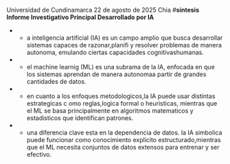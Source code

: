 Universidad de Cundinamarca
22 de agosto de 2025
Chia
#**sintesis Informe Investigativo Principal Desarrollado por IA**
+ - a inteligencia artificial (IA) es un campo amplio que busca desarrollar
  sistemas capaces de razonar,planifi y resolver problemas de manera autonoma,
  emulando ciertas capacidades cognitivashumanas.
+ - el machine learnig (ML) es una subrama  de la IA, enfocada en que los sistemas
   aprendan de manera autonomaa partir de grandes cantidades de datos.
+ - en cuanto a los enfoques metodologicos,la IA puede usar distintas estrategicas c
    omo reglas,logica formal o heuristicas, mientras que el ML se basa principalmente
    en algoritmos matematicos y estadisticos que identifican patrones.
+ - una diferencia clave esta en la dependencia de datos. la IA simbolica puede funcionar
    como conocimiento explicito estructurado,mientras que el ML necesita conjuntos de datos
    extensos para entrenar y ser efectivo.
    
